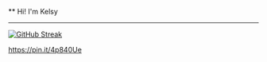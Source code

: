 

** Hi! I'm Kelsy
<hr>

   [![GitHub Streak](https://streak-stats.demolab.com/?user=Kelsy-Dev)](https://git.io/streak-stats)
   
https://pin.it/4p840Ue
   


<!--
**Kelsy-Dev/Kelsy-Dev** is a ✨ _special_ ✨ repository because its `README.md` (this file) appears on your GitHub profile.

Here are some ideas to get you started:

- 🔭 I’m currently working on ...
- 🌱 I’m currently learning ...
- 👯 I’m looking to collaborate on ...
- 🤔 I’m looking for help with ...
- 💬 Ask me about ...
- 📫 How to reach me: ...
- 😄 Pronouns: ...
- ⚡ Fun fact: ...
-->
